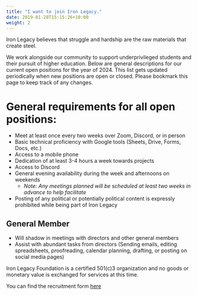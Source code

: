 ```yaml
---
title: "I want to join Iron Legacy."
date: 2019-01-28T15:15:26+10:00
weight: 2
---
```


Iron Legacy believes that struggle and hardship are the raw materials that create steel. 

We work alongside our community to support underprivileged students and their pursuit of higher education. Below are general descriptions for our current open positions for the year of 2024. This list gets updated periodically when new positions are open or closed. Please bookmark this page to keep track of any changes.

# General requirements for all open positions:

- Meet at least once every two weeks over Zoom, Discord, or in person
- Basic technical proficiency with Google tools (Sheets, Drive, Forms, Docs, etc.)
- Access to a mobile phone
- Dedication of at least 3-4 hours a week towards projects
- Access to Discord
- General evening availability during the week and afternoons on weekends
  - *Note: Any meetings planned will be scheduled at least two weeks in advance to help facilitate*
- Posting of any political or potentially political content is expressly prohibited while being part of Iron Legacy

## General Member

- Will shadow in meetings with directors and other general members
- Assist with abundant tasks from directors (Sending emails, editing spreadsheets, proofreading, calendar planning, drafting, or posting on social media pages)

Iron Legacy Foundation is a certified 501(c)3 organization and no goods or monetary value is exchanged for services at this time.

You can find the recruitment form [here](https://docs.google.com/forms/d/e/1FAIpQLSeTACrtDORXEOjBM03zFhnL7fEWiTfP7WflwYx_Pcpma9k8mQ/viewform)